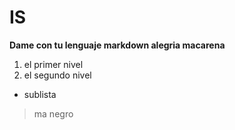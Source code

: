 # IS
**Dame con tu lenguaje markdown alegria macarena**

1. el primer nivel
2. el segundo nivel
  * sublista
> ma negro
